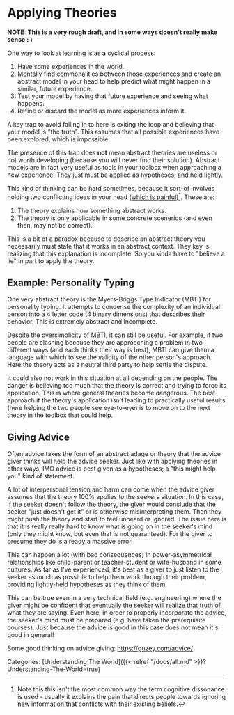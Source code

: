 # Applying Theories

**NOTE: This is a very rough draft, and in some ways doesn't really make sense
: )**

One way to look at learning is as a cyclical process:

1. Have some experiences in the world.
1. Mentally find commonalities between those experiences and create an abstract
   model in your head to help predict what might happen in a similar, future
   experience.
1. Test your model by having that future experience and seeing what happens.
1. Refine or discard the model as more experiences inform it.

A key trap to avoid falling in to here is exiting the loop and believing that
your model is "the truth". This assumes that all possible experiences have been
explored, which is impossible.

The presence of this trap does **not** mean abstract theories are useless or
not worth developing (because you will never find their solution). Abstract
models are in fact very useful as tools in your toolbox when approaching a new
experience. They just must be applied as hypotheses, and held lightly.

This kind of thinking can be hard sometimes, because it sort-of involves
holding two conflicting ideas in your head ([which is
painful](https://en.wikipedia.org/wiki/Cognitive_dissonance))[^1]. These are:

[^1]: Note this this isn't the most common way the term cognitive dissonance is
  used - usually it explains the pain that directs people towards ignoring new
  information that conflicts with their existing beliefs.

1. The theory explains how something abstract works.
1. The theory is only applicable in some concrete scenerios (and even then, may
   not be correct).

This is a bit of a paradox because to describe an abstract theory you
necessarily must state that it works in an abstract context. They key is
realizing that this explanation is incomplete. So you kinda have to "believe a
lie" in part to apply the theory.


## Example: Personality Typing

One very abstract theory is the Myers-Briggs Type Indicator (MBTI)
for personality typing. It attempts to condense the complexity of an individual
person into a 4 letter code (4 binary dimensions) that describes their
behavior. This is extremely abstract and incomplete.

Despite the oversimplicity of MBTI, it can still be useful. For example, if two
people are clashing because they are approaching a problem in two different
ways (and each thinks their way is best), MBTI can give them a language with
which to see the validity of the other person's approach. Here the theory acts
as a neutral third party to help settle the dispute.

It could also not work in this situation at all depending on the people. The
danger is believing too much that the theory is correct and trying to force
its application. This is where general theories become dangerous. The best
approach if the theory's application isn't leading to practically useful
results (here helping the two people see eye-to-eye) is to move on to the next
theory in the toolbox that could help.


## Giving Advice

Often advice takes the form of an abstract adage or theory that the advice
giver thinks will help the advice seeker. Just like with applying theories in
other ways, IMO advice is best given as a hypotheses; a "this might help you"
kind of statement.

A lot of interpersonal tension and harm can come when the advice giver assumes
that the theory 100% applies to the seekers situation. In this case, if the
seeker doesn't follow the theory, the giver would conclude that the seeker
"just doesn't get it" or is otherwise misinterpreting them. Then they might
push the theory and start to feel unheard or ignored. The issue here is that it
is really really hard to know what is going on in the seeker's mind (only they
might know, but even that is not guaranteed). For the giver to presume they do
is already a massive error.

This can happen a lot (with bad consequences) in power-asymmetrical
relationships like child-parent or teacher-student or wife-husband in some
cultures. As far as I've experienced, it's best as a giver to just listen to
the seeker as much as possible to help them work through their problem,
providing lightly-held hypotheses as they think of them.

This can be true even in a very technical field (e.g. engineering) where the
giver might be confident that eventually the seeker will realize that truth of
what they are saying.  Even here, in order to properly incorporate the advice,
the seeker's mind must be prepared (e.g. have taken the prerequisite courses).
Just because the advice is good in this case does not mean it's good in
general!

Some good thinking on advice giving: https://guzey.com/advice/

Categories: [Understanding The World]({{< relref "/docs/all.md" >}}?Understanding-The-World=true)